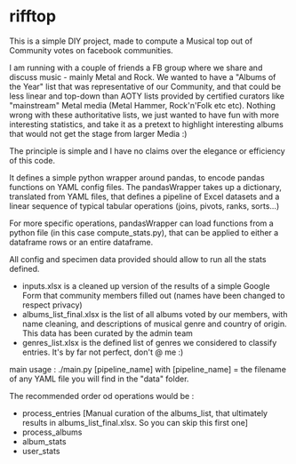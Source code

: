 # rifftop

This is a simple DIY project, made to compute a Musical top out of Community votes on facebook communities.

I am running with a couple of friends a FB group where we share and discuss music - mainly Metal and Rock. We wanted to have a "Albums of the Year" list that was representative of our Community, and that could be less linear and top-down than AOTY lists provided by certified curators like "mainstream" Metal media (Metal Hammer, Rock'n'Folk etc etc). Nothing wrong with these authoritative lists, we just wanted to have fun with more interesting statistics, and take it as a pretext to highlight interesting albums that would not get the stage from larger Media :)

The principle is simple and I have no claims over the elegance or efficiency of this code.

It defines a simple python wrapper around pandas, to encode pandas functions on YAML config files. The pandasWrapper takes up a dictionary, translated from YAML files, that defines a pipeline of Excel datasets and a linear sequence of typical tabular operations (joins, pivots, ranks, sorts...)

For more specific operations, pandasWrapper can load functions from a python file (in this case compute_stats.py), that can be applied to either a dataframe rows or an entire dataframe.

All config and specimen data provided should allow to run all the stats defined.
  - inputs.xlsx is a cleaned up version of the results of a simple Google Form that community members filled out (names have been changed to respect privacy)
  - albums_list_final.xlsx is the list of all albums voted by our members, with name cleaning, and descriptions of musical genre and country of origin. This data has been curated by the admin team
  - genres_list.xlsx is the defined list of genres we considered to classify entries. It's by far not perfect, don't @ me :)
  
main usage : ./main.py [pipeline_name]
with [pipeline_name] = the filename of any YAML file you will find in the "data" folder.

The recommended order od operations would be :
  - process_entries
  [Manual curation of the albums_list, that ultimately results in albums_list_final.xlsx. So you can skip this first one]
  - process_albums
  - album_stats
  - user_stats
 
